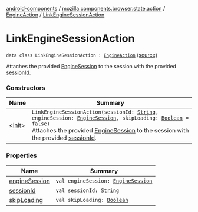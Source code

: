 [android-components](../../../index.md) / [mozilla.components.browser.state.action](../../index.md) / [EngineAction](../index.md) / [LinkEngineSessionAction](./index.md)

# LinkEngineSessionAction

`data class LinkEngineSessionAction : `[`EngineAction`](../index.md) [(source)](https://github.com/mozilla-mobile/android-components/blob/master/components/browser/state/src/main/java/mozilla/components/browser/state/action/BrowserAction.kt#L523)

Attaches the provided [EngineSession](../../../mozilla.components.concept.engine/-engine-session/index.md) to the session with the provided [sessionId](session-id.md).

### Constructors

| Name | Summary |
|---|---|
| [&lt;init&gt;](-init-.md) | `LinkEngineSessionAction(sessionId: `[`String`](https://kotlinlang.org/api/latest/jvm/stdlib/kotlin/-string/index.html)`, engineSession: `[`EngineSession`](../../../mozilla.components.concept.engine/-engine-session/index.md)`, skipLoading: `[`Boolean`](https://kotlinlang.org/api/latest/jvm/stdlib/kotlin/-boolean/index.html)` = false)`<br>Attaches the provided [EngineSession](../../../mozilla.components.concept.engine/-engine-session/index.md) to the session with the provided [sessionId](session-id.md). |

### Properties

| Name | Summary |
|---|---|
| [engineSession](engine-session.md) | `val engineSession: `[`EngineSession`](../../../mozilla.components.concept.engine/-engine-session/index.md) |
| [sessionId](session-id.md) | `val sessionId: `[`String`](https://kotlinlang.org/api/latest/jvm/stdlib/kotlin/-string/index.html) |
| [skipLoading](skip-loading.md) | `val skipLoading: `[`Boolean`](https://kotlinlang.org/api/latest/jvm/stdlib/kotlin/-boolean/index.html) |
